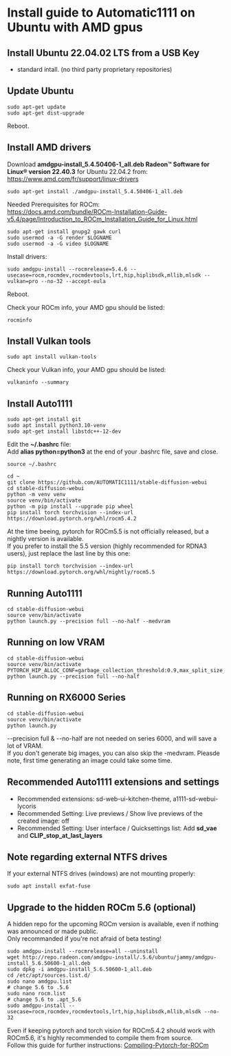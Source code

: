 # Install guide to Automatic1111 on Ubuntu with AMD gpus

## Install Ubuntu 22.04.02 LTS from a USB Key
* standard intall. (no third party proprietary repositories)

## Update Ubuntu

```
sudo apt-get update
sudo apt-get dist-upgrade
```
Reboot.

## Install AMD drivers

Download **amdgpu-install_5.4.50406-1_all.deb Radeon™ Software for Linux® version 22.40.3** for Ubuntu 22.04.2 from:  
https://www.amd.com/fr/support/linux-drivers
```
sudo apt-get install ./amdgpu-install_5.4.50406-1_all.deb
```

Needed Prerequisites for ROCm:  
https://docs.amd.com/bundle/ROCm-Installation-Guide-v5.4/page/Introduction_to_ROCm_Installation_Guide_for_Linux.html
```
sudo apt-get install gnupg2 gawk curl
sudo usermod -a -G render $LOGNAME
sudo usermod -a -G video $LOGNAME
```

Install drivers:
```
sudo amdgpu-install --rocmrelease=5.4.6 --usecase=rocm,rocmdev,rocmdevtools,lrt,hip,hiplibsdk,mllib,mlsdk --vulkan=pro --no-32 --accept-eula
```

Reboot.

Check your ROCm info, your AMD gpu should be listed:
```
rocminfo
```

## Install Vulkan tools
```
sudo apt install vulkan-tools
```
Check your Vulkan info, your AMD gpu should be listed:
```
vulkaninfo --summary
```

## Install Auto1111

```
sudo apt-get install git
sudo apt install python3.10-venv
sudo apt-get install libstdc++-12-dev
```
Edit the **~/.bashrc** file:  
Add **alias python=python3** at the end of your .bashrc file, save and close.
```
source ~/.bashrc
```

```
cd ~
git clone https://github.com/AUTOMATIC1111/stable-diffusion-webui
cd stable-diffusion-webui
python -m venv venv
source venv/bin/activate
python -m pip install --upgrade pip wheel
pip install torch torchvision --index-url https://download.pytorch.org/whl/rocm5.4.2
```
At the time beeing, pytorch for ROCm5.5 is not officially released, but a nightly version is available.  
If you prefer to install the 5.5 version (highly recommended for RDNA3 users), just replace the last line by this one:
```
pip install torch torchvision --index-url https://download.pytorch.org/whl/nightly/rocm5.5
```

## Running Auto1111

```
cd stable-diffusion-webui
source venv/bin/activate
python launch.py --precision full --no-half --medvram
```

## Running on low VRAM

```
cd stable-diffusion-webui
source venv/bin/activate
PYTORCH_HIP_ALLOC_CONF=garbage_collection_threshold:0.9,max_split_size_mb:512 python launch.py --precision full --no-half
```

## Running on RX6000 Series

```
cd stable-diffusion-webui
source venv/bin/activate
python launch.py
```
--precision full & --no-half are not needed on series 6000, and will save a lot of VRAM.  
If you don't generate big images, you can also skip the -medvram.
Pleasde note, first time generating an image could take some time.

## Recommended Auto1111 extensions and settings

* Recommended extensions: sd-web-ui-kitchen-theme, a1111-sd-webui-lycoris
* Recommended Setting: Live previews / Show live previews of the created image: off
* Recommended Setting: User interface / Quicksettings list: Add **sd_vae** and **CLIP_stop_at_last_layers**


## Note regarding external NTFS drives

If your external NTFS drives (windows) are not mounting properly:

```
sudo apt install exfat-fuse
```

## Upgrade to the hidden ROCm 5.6 (optional)

A hidden repo for the upcoming ROCm version is available, even if nothing was announced or made public.  
Only recommanded if you're not afraid of beta testing!

```
sudo amdgpu-install --rocmrelease=all --uninstall
wget http://repo.radeon.com/amdgpu-install/.5.6/ubuntu/jammy/amdgpu-install_5.6.50600-1_all.deb
sudo dpkg -i amdgpu-install_5.6.50600-1_all.deb
cd /etc/apt/sources.list.d/
sudo nano amdgpu.list
# change 5.6 to .5.6
sudo nano rocm.list
# change 5.6 to .apt_5.6
sudo amdgpu-install --usecase=rocm,rocmdev,rocmdevtools,lrt,hip,hiplibsdk,mllib,mlsdk --no-32
```
Even if keeping pytorch and torch vision for ROCm5.4.2 should work with ROCm5.6, it's highly recommended to compile them from source.  
Follow this guide for further instructions: [Compiling-Pytorch-for-ROCm](https://github.com/m68k-fr/Compiling-Pytorch-for-ROCm/)


